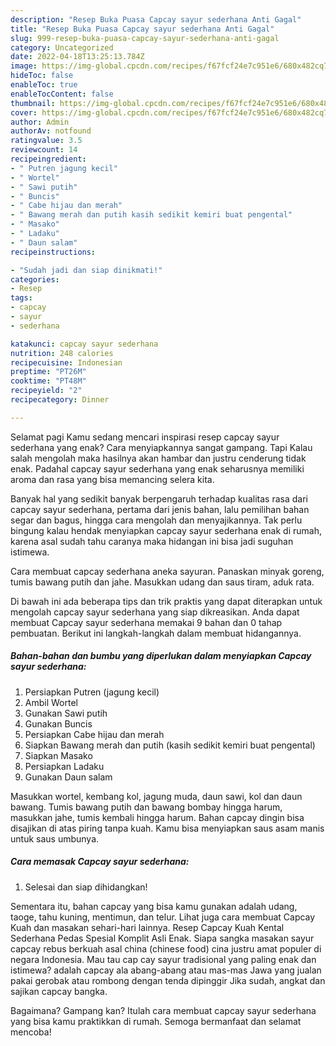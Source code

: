 ```yaml
---
description: "Resep Buka Puasa Capcay sayur sederhana Anti Gagal"
title: "Resep Buka Puasa Capcay sayur sederhana Anti Gagal"
slug: 999-resep-buka-puasa-capcay-sayur-sederhana-anti-gagal
category: Uncategorized
date: 2022-04-18T13:25:13.784Z
image: https://img-global.cpcdn.com/recipes/f67fcf24e7c951e6/680x482cq70/capcay-sayur-sederhana-foto-resep-utama.jpg
hideToc: false
enableToc: true
enableTocContent: false
thumbnail: https://img-global.cpcdn.com/recipes/f67fcf24e7c951e6/680x482cq70/capcay-sayur-sederhana-foto-resep-utama.jpg
cover: https://img-global.cpcdn.com/recipes/f67fcf24e7c951e6/680x482cq70/capcay-sayur-sederhana-foto-resep-utama.jpg
author: Admin
authorAv: notfound
ratingvalue: 3.5
reviewcount: 14
recipeingredient:
- " Putren jagung kecil"
- " Wortel"
- " Sawi putih"
- " Buncis"
- " Cabe hijau dan merah"
- " Bawang merah dan putih kasih sedikit kemiri buat pengental"
- " Masako"
- " Ladaku"
- " Daun salam"
recipeinstructions:

- "Sudah jadi dan siap dinikmati!"
categories:
- Resep
tags:
- capcay
- sayur
- sederhana

katakunci: capcay sayur sederhana 
nutrition: 248 calories
recipecuisine: Indonesian
preptime: "PT26M"
cooktime: "PT48M"
recipeyield: "2"
recipecategory: Dinner

---
```



Selamat pagi Kamu sedang mencari inspirasi resep capcay sayur sederhana yang enak? Cara menyiapkannya sangat gampang. Tapi Kalau salah mengolah maka hasilnya akan hambar dan justru cenderung tidak enak. Padahal capcay sayur sederhana yang enak seharusnya memiliki aroma dan rasa yang bisa memancing selera kita.


Banyak hal yang sedikit banyak berpengaruh terhadap kualitas rasa dari capcay sayur sederhana, pertama dari jenis bahan, lalu pemilihan bahan segar dan bagus, hingga cara mengolah dan menyajikannya. Tak perlu bingung kalau hendak menyiapkan capcay sayur sederhana enak di rumah, karena asal sudah tahu caranya maka hidangan ini bisa jadi suguhan istimewa.

Cara membuat capcay sederhana aneka sayuran. Panaskan minyak goreng, tumis bawang putih dan jahe. Masukkan udang dan saus tiram, aduk rata.


Di bawah ini ada beberapa tips dan trik praktis yang dapat diterapkan untuk mengolah capcay sayur sederhana yang siap dikreasikan. Anda dapat membuat Capcay sayur sederhana memakai 9 bahan dan 0 tahap pembuatan. Berikut ini langkah-langkah dalam membuat hidangannya.

<!--inarticleads1-->

##### Bahan-bahan dan bumbu yang diperlukan dalam menyiapkan Capcay sayur sederhana:

1. Persiapkan  Putren (jagung kecil)
1. Ambil  Wortel
1. Gunakan  Sawi putih
1. Gunakan  Buncis
1. Persiapkan  Cabe hijau dan merah
1. Siapkan  Bawang merah dan putih (kasih sedikit kemiri buat pengental)
1. Siapkan  Masako
1. Persiapkan  Ladaku
1. Gunakan  Daun salam


Masukkan wortel, kembang kol, jagung muda, daun sawi, kol dan daun bawang. Tumis bawang putih dan bawang bombay hingga harum, masukkan jahe, tumis kembali hingga harum. Bahan capcay dingin bisa disajikan di atas piring tanpa kuah. Kamu bisa menyiapkan saus asam manis untuk saus umbunya. 

<!--inarticleads2-->

##### Cara memasak Capcay sayur sederhana:


1. Selesai dan siap dihidangkan!

Sementara itu, bahan capcay yang bisa kamu gunakan adalah udang, taoge, tahu kuning, mentimun, dan telur. Lihat juga cara membuat Capcay Kuah dan masakan sehari-hari lainnya. Resep Capcay Kuah Kental Sederhana Pedas Spesial Komplit Asli Enak. Siapa sangka masakan sayur capcay rebus berkuah asal china (chinese food) cina justru amat populer di negara Indonesia. Mau tau cap cay sayur tradisional yang paling enak dan istimewa? adalah capcay ala abang-abang atau mas-mas Jawa yang jualan pakai gerobak atau rombong dengan tenda dipinggir Jika sudah, angkat dan sajikan capcay bangka. 

Bagaimana? Gampang kan? Itulah cara membuat capcay sayur sederhana yang bisa kamu praktikkan di rumah. Semoga bermanfaat dan selamat mencoba!
